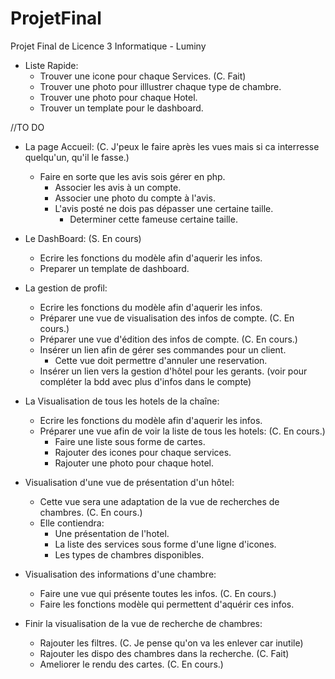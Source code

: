 # ProjetFinal
Projet Final de Licence 3 Informatique - Luminy

* Liste Rapide:
    - Trouver une icone pour chaque Services. (C. Fait)
    - Trouver une photo pour illlustrer chaque type de chambre.
    - Trouver une photo pour chaque Hotel.
    - Trouver un template pour le dashboard.

//TO DO

* La page Accueil: (C. J'peux le faire après les vues mais si ca interresse quelqu'un, qu'il le fasse.)
    - Faire en sorte que les avis sois gérer en php.
        - Associer les avis à un compte.
        - Associer une photo du compte à l'avis.
        - L'avis posté ne dois pas dépasser une certaine taille.
            - Determiner cette fameuse certaine taille.

* Le DashBoard: (S. En cours)
    - Ecrire les fonctions du modèle afin d'aquerir les infos.
    - Preparer un template de dashboard.

* La gestion de profil:
    - Ecrire les fonctions du modèle afin d'aquerir les infos.
    - Préparer une vue de visualisation des infos de compte. (C. En cours.)
    - Préparer une vue d'édition des infos de compte. (C. En cours.)
    - Insérer un lien afin de gérer ses commandes pour un client.
        - Cette vue doit permettre d'annuler une reservation.
    - Insérer un lien vers la gestion d'hôtel pour les gerants.
    (voir pour compléter la bdd avec plus d'infos dans le compte)

* La Visualisation de tous les hotels de la chaîne: 
    - Ecrire les fonctions du modèle afin d'aquerir les infos. 
    - Préparer une vue afin de voir la liste de tous les hotels: (C. En cours.)
      - Faire une liste sous forme de cartes.
      - Rajouter des icones pour chaque services.
      - Rajouter une photo pour chaque hotel.

* Visualisation d'une vue de présentation d'un hôtel:
    - Cette vue sera une adaptation de la vue de recherches de chambres. (C. En cours.)
    - Elle contiendra:
      - Une présentation de l'hotel.
      - La liste des services sous forme d'une ligne d'icones.
      - Les types de chambres disponibles.

* Visualisation des informations d'une chambre:
    - Faire une vue qui présente toutes les infos. (C. En cours.)
    - Faire les fonctions modèle qui permettent d'aquérir ces infos.

* Finir la visualisation de la vue de recherche de chambres:
    - Rajouter les filtres. (C. Je pense qu'on va les enlever car inutile)
    - Rajouter les dispo des chambres dans la recherche. (C. Fait)
    - Ameliorer le rendu des cartes. (C. En cours.)
